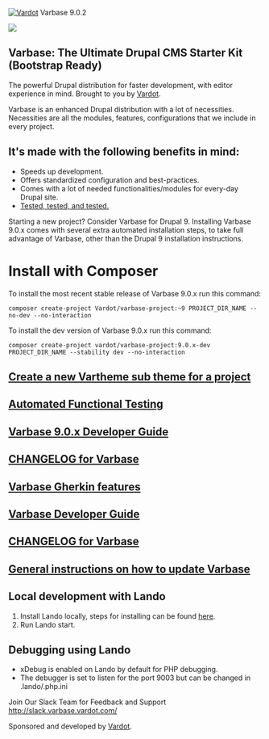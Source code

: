 [![Vardot](https://circleci.com/gh/Vardot/varbase/tree/9.0.x.svg?style=shield)](https://app.circleci.com/pipelines/github/Vardot/varbase/394/workflows/bb00c790-0a47-4544-b0af-b053f357f58c) Varbase 9.0.2

[![](https://www.drupal.org/files/styles/grid-3/public/project-images/Medium-Logo%20Color%20with%20padding.png)](https://www.drupal.org/project/varbase)

## Varbase: The Ultimate Drupal CMS Starter Kit (Bootstrap Ready)

The powerful Drupal distribution for faster development, with editor experience
in mind. Brought to you by [Vardot](https://www.vardot.com/).

Varbase is an enhanced Drupal distribution with a lot of necessities.
Necessities are all the modules, features, configurations that we include
in every project.


## It's made with the following benefits in mind:

* Speeds up development.
* Offers standardized configuration and best-practices.
* Comes with a lot of needed functionalities/modules for every-day Drupal site.
* [Tested, tested, and tested.](https://travis-ci.org/Vardot/varbase/builds)

Starting a new project? Consider Varbase for Drupal 9.
Installing Varbase 9.0.x comes with several extra automated installation
steps, to take full advantage of Varbase, other than the Drupal 9 installation
instructions.


# Install with Composer

To install the most recent stable release of Varbase 9.0.x run this command:
```
composer create-project Vardot/varbase-project:~9 PROJECT_DIR_NAME --no-dev --no-interaction
```

To install the dev version of Varbase 9.0.x run this command:
```
composer create-project vardot/varbase-project:9.0.x-dev PROJECT_DIR_NAME --stability dev --no-interaction
```

## [Create a new Vartheme sub theme for a project](https://github.com/Vardot/varbase/tree/9.0.x/scripts/README.md)

## [Automated Functional Testing](https://github.com/Vardot/varbase/blob/9.0.x/tests/README.md)

## [Varbase 9.0.x Developer Guide](https://docs.varbase.vardot.com)

## [CHANGELOG for Varbase](https://github.com/Vardot/varbase/blob/9.0.x/CHANGELOG.md)

## [Varbase Gherkin features](https://github.com/Vardot/varbase/blob/9.0.x/tests/features/varbase/README.md)

## [Varbase Developer Guide](https://docs.varbase.vardot.com)

## [CHANGELOG for Varbase](https://github.com/Vardot/varbase/blob/9.0.x/CHANGELOG.md)

## [General instructions on how to update Varbase](https://github.com/Vardot/varbase/blob/9.0.x/UPDATE.md)

## Local development with Lando

1. Install Lando locally, steps for installing can be found [here](https://docs.lando.dev/basics/installation.html).
2. Run Lando start.

## Debugging using Lando

- xDebug is enabled on Lando by default for PHP debugging.
- The debugger is set to listen for the port 9003 but can be changed in .lando/.php.ini


Join Our Slack Team for Feedback and Support
http://slack.varbase.vardot.com/

Sponsored and developed by [Vardot](https://www.drupal.org/vardot).
